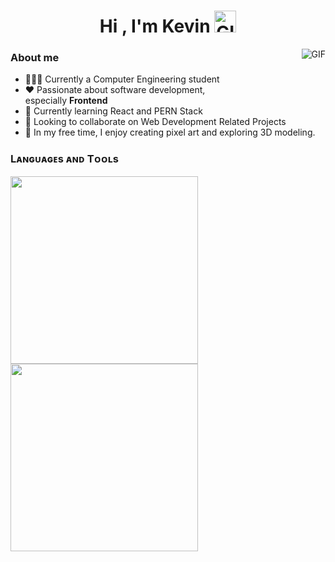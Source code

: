 <h1 align="center">Hi , I'm Kevin <img alt="GIF" src="https://media.giphy.com/media/hvRJCLFzcasrR4ia7z/giphy.gif" width="35"></h1>

<img align="right" alt="GIF" src="https://i.pinimg.com/originals/e4/26/70/e426702edf874b181aced1e2fa5c6cde.gif" />

<h3> About me </h3>
<ul>
  <li>👨🏽‍💻 Currently a Computer Engineering student</li>
  <li>❤️ Passionate about software development, <br> especially <b>Frontend</b></li>
  <li>🌱 Currently learning React and PERN Stack</li>
  <li>👯 Looking to collaborate on Web Development Related Projects</li>
  <li>🎨 In my free time, I enjoy creating pixel art and exploring 3D modeling.</li>
</ul>

<h3>Lᴀɴɢᴜᴀɢᴇs ᴀɴᴅ Tᴏᴏʟs</h3>

<div>
<img width="300px" height="300px" src="https://skillicons.dev/icons?i=html,css,js,git" />
<img width="300px" height="300px"  src="https://skillicons.dev/icons?i=tailwind,nodejs,react,postgres" />
</div>
